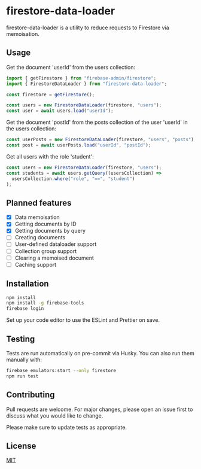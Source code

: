 # firestore-data-loader

firestore-data-loader is a utility to reduce requests to Firestore via memoisation.

## Usage

Get the document 'userId' from the users collection:

```ts
import { getFirestore } from "firebase-admin/firestore";
import { FirestoreDataLoader } from "firestore-data-loader";

const firestore = getFirestore();

const users = new FirestoreDataLoader(firestore, "users");
const user = await users.load("userId");
```

Get the document 'postId' from the posts collection of the user 'userId' in the users collection:

```ts
const userPosts = new FirestoreDataLoader(firestore, "users", "posts");
const post = await userPosts.load("userId", "postId");
```

Get all users with the role 'student':

```ts
const users = new FirestoreDataLoader(firestore, "users");
const students = await users.getQuery((usersCollection) =>
  usersCollection.where("role", "==", "student")
);
```

## Planned features

- [x] Data memoisation
- [x] Getting documents by ID
- [x] Getting documents by query
- [ ] Creating documents
- [ ] User-defined dataloader support
- [ ] Collection group support
- [ ] Clearing a memoised document
- [ ] Caching support

## Installation

```bash
npm install
npm install -g firebase-tools
firebase login
```

Set up your code editor to use the ESLint and Prettier on save.

## Testing

Tests are run automatically on pre-commit via Husky. You can also run them manually with:

```bash
firebase emulators:start --only firestore
npm run test
```

## Contributing

Pull requests are welcome. For major changes, please open an issue first
to discuss what you would like to change.

Please make sure to update tests as appropriate.

## License

[MIT](LICENSE)
